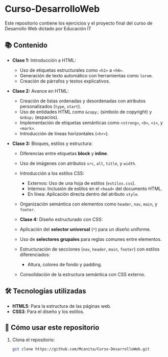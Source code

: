# Curso-DesarrolloWeb
Este repositorio contiene los ejercicios y el proyecto final del curso de Desarrollo Web dictado por Educación IT

## 📚 Contenido
- **Clase 1:** Introducción a HTML:
  - Uso de etiquetas estructurales como `<h1>` a `<h6>`.
  - Generación de texto automático con herramientas como `lorem`.
  - Creación de párrafos y textos explicativos.

- **Clase 2:** Avance en HTML:
  - Creación de listas ordenadas y desordenadas con atributos personalizados (`type`, `start`).
  - Uso de entidades HTML como `&copy;` (símbolo de copyright) y `&nbsp;` (espacios).
  - Implementación de etiquetas semánticas como `<strong>`, `<b>`, `<i>`, y `<mark>`.
  - Introducción de líneas horizontales (`<hr>`).

- **Clase 3:** Bloques, estilos y estructura:
  - Diferencias entre etiquetas **block** y **inline**.
  - Uso de imágenes con atributos `src`, `alt`, `title`, y `width`.
  - Introducción a los estilos CSS:
    - Externos: Uso de una hoja de estilos (`estilos.css`).
    - Internos: Inclusión de estilos en el `<head>` del documento HTML.
    - En línea: Aplicación directa dentro del atributo `style`.
  - Organización semántica con elementos como `header`, `nav`, `main`, y `footer`.

  - **Clase 4:** Diseño estructurado con CSS:
  - Aplicación del **selector universal** (`*`) para un diseño uniforme.
  - Uso de **selectores grupales** para reglas comunes entre elementos.
  - Estructuración de secciones (`nav`, `header`, `main`, `footer`) con estilos diferenciados:
    - Altura, colores de fondo y padding.
  - Consolidación de la estructura semántica con CSS externo.

## 🛠️ Tecnologías utilizadas
- **HTML5**: Para la estructura de las páginas web.  
- **CSS3**: Para el diseño y los estilos.  

## 🚀 Cómo usar este repositorio
1. Clona el repositorio:  
   ```bash
   git clone https://github.com/Mcanita/Curso-DesarrolloWeb.git